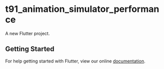 # t91_animation_simulator_performance

A new Flutter project.

## Getting Started

For help getting started with Flutter, view our online
[documentation](https://flutter.io/).
